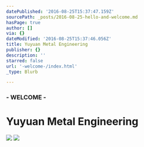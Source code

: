 ```yaml
---
datePublished: '2016-08-25T15:37:47.159Z'
sourcePath: _posts/2016-08-25-hello-and-welcome.md
hasPage: true
author: []
via: {}
dateModified: '2016-08-25T15:37:46.056Z'
title: Yuyuan Metal Engineering
publisher: {}
description: ''
starred: false
url: '-welcome-/index.html'
_type: Blurb

---
```

### - WELCOME -

# Yuyuan Metal Engineering
![](https://imgflo.herokuapp.com/graph/vahj1ThiexotieMo/ebc46a4b12357ec69c00fc34c1586a6c/croprotate.jpg?cropheight=2591&cropwidth=3872&degrees=0&input=https%3A%2F%2Fthe-grid-user-content.s3-us-west-2.amazonaws.com%2F2a0e693d-b7d1-468b-8120-2fbf8b3016eb.jpg&x=0&y=0)
![](https://the-grid-user-content.s3-us-west-2.amazonaws.com/a7e46a59-9cb6-4f5e-9f65-8fcff8721b7d.jpg)